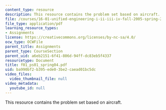 ```yaml
---
content_type: resource
description: This resource contains the problem set based on aircraft.
file: /courses/16-01-unified-engineering-i-ii-iii-iv-fall-2005-spring-2006/ba990bf2b395ede03be2caead01bc5dc_f01_ps01_spring04.pdf
file_type: application/pdf
learning_resource_types:
- Assignments
license: https://creativecommons.org/licenses/by-nc-sa/4.0/
ocw_type: OCWFile
parent_title: Assignments
parent_type: CourseSection
parent_uid: a6eb2151-6f41-806d-94ff-dc83eb5f4337
resourcetype: Document
title: f01_ps01_spring04.pdf
uid: ba990bf2-b395-ede0-3be2-caead01bc5dc
video_files:
  video_thumbnail_file: null
video_metadata:
  youtube_id: null
---
```

This resource contains the problem set based on aircraft.